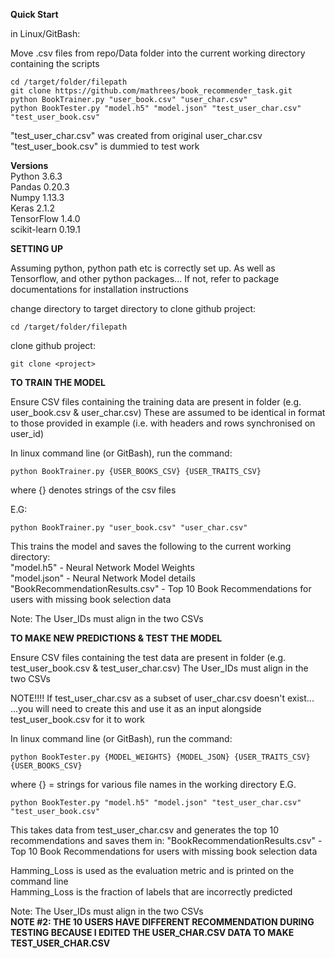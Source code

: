 __Quick Start__

in Linux/GitBash:

Move .csv files from repo/Data folder into the current working directory containing the scripts

    cd /target/folder/filepath
    git clone https://github.com/mathrees/book_recommender_task.git
    python BookTrainer.py "user_book.csv" "user_char.csv"
    python BookTester.py "model.h5" "model.json" "test_user_char.csv" "test_user_book.csv"

"test_user_char.csv" was created from original user_char.csv
"test_user_book.csv" is dummied to test work


__Versions__  
Python 3.6.3  
Pandas 0.20.3  
Numpy 1.13.3  
Keras 2.1.2  
TensorFlow 1.4.0  
scikit-learn 0.19.1  



__SETTING UP__

Assuming python, python path etc is correctly set up.
As well as Tensorflow, and other python packages...
If not, refer to package documentations for installation instructions

change directory to target directory to clone github project:

    cd /target/folder/filepath

clone github project:

    git clone <project>


__TO TRAIN THE MODEL__

Ensure CSV files containing the training data are present in folder (e.g. user_book.csv & user_char.csv)
These are assumed to be identical in format to those provided in example (i.e. with headers and rows synchronised on user_id)

In linux command line (or GitBash), run the command:

    python BookTrainer.py {USER_BOOKS_CSV} {USER_TRAITS_CSV}
where {} denotes strings of the csv files

E.G:

    python BookTrainer.py "user_book.csv" "user_char.csv"


This trains the model and saves the following to the current working directory:  
"model.h5" - Neural Network Model Weights  
"model.json" - Neural Network Model details  
"BookRecommendationResults.csv" - Top 10 Book Recommendations for users with missing book selection data

Note: The User_IDs must align in the two CSVs


__TO MAKE NEW PREDICTIONS & TEST THE MODEL__

Ensure CSV files containing the test data are present in folder (e.g. test_user_book.csv & test_user_char.csv)
The User_IDs must align in the two CSVs

NOTE!!!! If test_user_char.csv as a subset of user_char.csv doesn't exist...
...you will need to create this and use it as an input alongside test_user_book.csv for it to work

In linux command line (or GitBash), run the command:

    python BookTester.py {MODEL_WEIGHTS} {MODEL_JSON} {USER_TRAITS_CSV} {USER_BOOKS_CSV} 
where {} = strings for various file names in the working directory
E.G.
 
    python BookTester.py "model.h5" "model.json" "test_user_char.csv" "test_user_book.csv"

This takes data from test_user_char.csv and generates the top 10 recommendations and saves them in: 
"BookRecommendationResults.csv" - Top 10 Book Recommendations for users with missing book selection data

Hamming_Loss is used as the evaluation metric and is printed on the command line  
Hamming_Loss is the fraction of labels that are incorrectly predicted

Note: The User_IDs must align in the two CSVs   
__NOTE #2: THE 10 USERS HAVE DIFFERENT RECOMMENDATION DURING TESTING BECAUSE I EDITED THE USER_CHAR.CSV DATA TO MAKE TEST_USER_CHAR.CSV__
